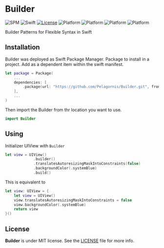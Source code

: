 # Builder

![SPM](https://img.shields.io/badge/SPM-compatible-brightgreen.svg)
![Swift](https://img.shields.io/badge/Swift-5.7-orange.svg)
[![License](https://img.shields.io/github/license/pelagornis/Builder)](https://github.com/pelagornis/Builder/blob/main/LICENSE)
![Platform](https://img.shields.io/badge/platforms-iOS%2011.0-red)
![Platform](https://img.shields.io/badge/platforms-macOS%2010.3-red)
![Platform](https://img.shields.io/badge/platforms-tvOS%2011.0-red)
![Platform](https://img.shields.io/badge/platforms-watchOS%204.0-red)

Builder Patterns for Flexible Syntax in Swift

## Installation
Builder was deployed as Swift Package Manager. Package to install in a project. Add as a dependent item within the swift manifest.
```swift
let package = Package(
    ...
    dependencies: [
        .package(url: "https://github.com/Pelagornis/Builder.git", from: "1.0.0")
    ],
    ...
)
```

Then import the Builder from thr location you want to use.
```swift
import Builder
```

## Using
Initializer UIView with ``Builder``

```swift
let view = UIView()
             .builder()
             .translatesAutoresizingMaskIntoConstraints(false)
             .backgroundColor(.systemBlue)
             .build()
```

This is equivalent to

```swift
let view: UIView = {
    let view = UIView()
    view.translatesAutoresizingMaskIntoConstraints = false
    view.backgroundColor(.systemBlue)
    return view
}()
```


## License
**Builder** is under MIT license. See the [LICENSE](LICENSE) file for more info.

